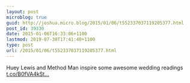 ```yaml
---
layout: post
microblog: true
guid: http://joshua.micro.blog/2015/01/06/t552337037119205377.html
post_id: 39330
date: 2015-01-06T16:33:06+1100
lastmod: 2019-07-30T17:41:40+1100
type: post
url: /2015/01/06/t552337037119205377.html
---
```

Huey Lewis and Method Man inspire some awesome wedding readings [t.co/B0fVA4kSt...](http://t.co/B0fVA4kSte)
